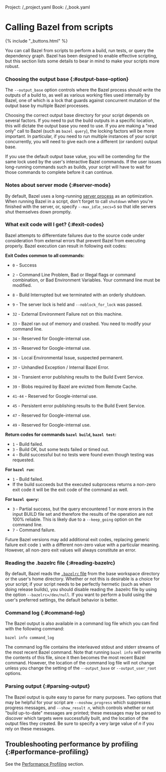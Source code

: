 Project: /_project.yaml
Book: /_book.yaml

# Calling Bazel from scripts

{% include "_buttons.html" %}

You can call Bazel from scripts to perform a build, run tests, or query
the dependency graph. Bazel has been designed to enable effective scripting, but
this section lists some details to bear in mind to make your scripts more
robust.

### Choosing the output base {:#output-base-option}

The `--output_base` option controls where the Bazel process should write the
outputs of a build to, as well as various working files used internally by
Bazel, one of which is a lock that guards against concurrent mutation of the
output base by multiple Bazel processes.

Choosing the correct output base directory for your script depends on several
factors. If you need to put the build outputs in a specific location, this will
dictate the output base you need to use. If you are making a "read only" call to
Bazel (such as `bazel query`), the locking factors will be more important. In
particular, if you need to run multiple instances of your script concurrently,
you will need to give each one a different (or random) output base.

If you use the default output base value, you will be contending for the same
lock used by the user's interactive Bazel commands. If the user issues
long-running commands such as builds, your script will have to wait for those
commands to complete before it can continue.

### Notes about server mode {:#server-mode}

By default, Bazel uses a long-running [server process](/run/client-server) as an
optimization. When running Bazel in a script, don't forget to call `shutdown`
when you're finished with the server, or, specify `--max_idle_secs=5` so that
idle servers shut themselves down promptly.

### What exit code will I get? {:#exit-codes}

Bazel attempts to differentiate failures due to the source code under
consideration from external errors that prevent Bazel from executing properly.
Bazel execution can result in following exit codes:

**Exit Codes common to all commands:**

-   `0` - Success
-   `2` - Command Line Problem, Bad or Illegal flags or command combination, or
    Bad Environment Variables. Your command line must be modified.
-   `8` - Build Interrupted but we terminated with an orderly shutdown.
-   `9` - The server lock is held and `--noblock_for_lock` was passed.
-   `32` - External Environment Failure not on this machine.

-   `33` - Bazel ran out of memory and crashed. You need to modify your command line.
-   `34` - Reserved for Google-internal use.
-   `35` - Reserved for Google-internal use.
-   `36` - Local Environmental Issue, suspected permanent.
-   `37` - Unhandled Exception / Internal Bazel Error.
-   `38` - Transient error publishing results to the Build Event Service.
-   `39` - Blobs required by Bazel are evicted from Remote Cache.
-   `41-44` - Reserved for Google-internal use.
-   `45` - Persistent error publishing results to the Build Event Service.
-   `47` - Reserved for Google-internal use.
-   `49` - Reserved for Google-internal use.

**Return codes for commands `bazel build`, `bazel test`:**

-   `1` - Build failed.
-   `3` - Build OK, but some tests failed or timed out.
-   `4` - Build successful but no tests were found even though testing was
    requested.


**For `bazel run`:**

-   `1` - Build failed.
-   If the build succeeds but the executed subprocess returns a non-zero exit
    code it will be the exit code of the command as well.

**For `bazel query`:**

-   `3` - Partial success, but the query encountered 1 or more errors in the
    input BUILD file set and therefore the results of the operation are not 100%
    reliable. This is likely due to a `--keep_going` option on the command line.
-   `7` - Command failure.

Future Bazel versions may add additional exit codes, replacing generic failure
exit code `1` with a different non-zero value with a particular meaning.
However, all non-zero exit values will always constitute an error.


### Reading the .bazelrc file {:#reading-bazelrc}

By default, Bazel reads the [`.bazelrc` file](/run/bazelrc) from the base
workspace directory or the user's home directory. Whether or not this is
desirable is a choice for your script; if your script needs to be perfectly
hermetic (such as when doing release builds), you should disable reading the
.bazelrc file by using the option `--bazelrc=/dev/null`. If you want to perform
a build using the user's preferred settings, the default behavior is better.

### Command log {:#command-log}

The Bazel output is also available in a command log file which you can find with
the following command:

```posix-terminal
bazel info command_log
```

The command log file contains the interleaved stdout and stderr streams of the
most recent Bazel command. Note that running `bazel info` will overwrite the
contents of this file, since it then becomes the most recent Bazel command.
However, the location of the command log file will not change unless you change
the setting of the `--output_base` or `--output_user_root` options.

### Parsing output {:#parsing-output}

The Bazel output is quite easy to parse for many purposes. Two options that may
be helpful for your script are `--noshow_progress` which suppresses progress
messages, and <code>--show_result <var>n</var></code>, which controls whether or
not "build up-to-date" messages are printed; these messages may be parsed to
discover which targets were successfully built, and the location of the output
files they created. Be sure to specify a very large value of _n_ if you rely on
these messages.

## Troubleshooting performance by profiling {:#performance-profiling}

See the [Performance Profiling](/rules/performance#performance-profiling) section.
